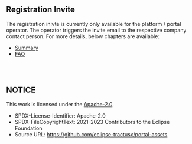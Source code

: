## Registration Invite

The registration inivte is currently only available for the platform / portal operator.
The operator triggers the invite email to the respective company contact person. For more details, below chapters are available:

- [Summary](./01.%20Summary.md)
- [FAO](./02.%20FAQ.md)

<br>
<br>

## NOTICE

This work is licensed under the [Apache-2.0](https://www.apache.org/licenses/LICENSE-2.0).

- SPDX-License-Identifier: Apache-2.0
- SPDX-FileCopyrightText: 2021-2023 Contributors to the Eclipse Foundation
- Source URL: https://github.com/eclipse-tractusx/portal-assets
